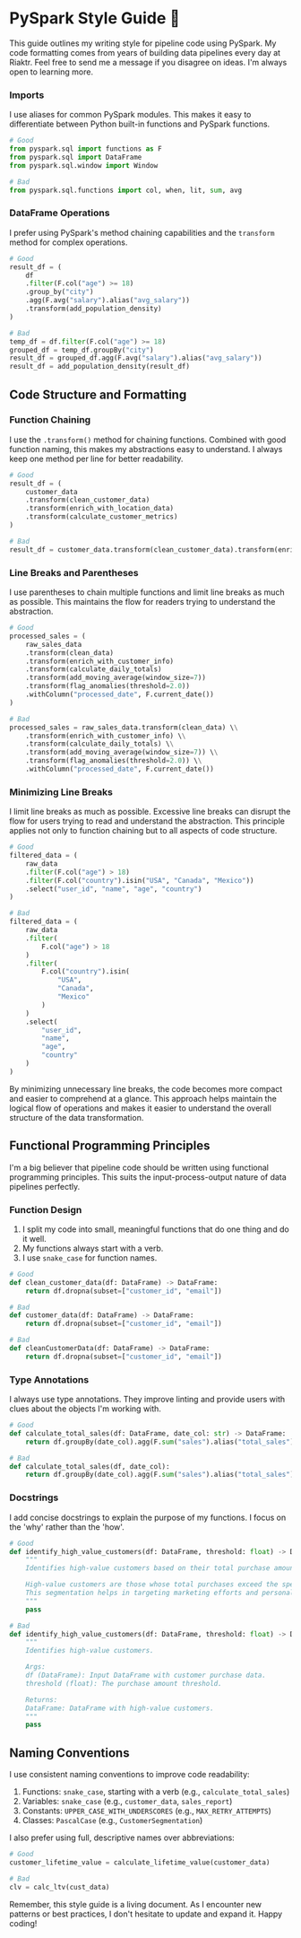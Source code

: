 # PySpark Style Guide 🌙

This guide outlines my writing style for pipeline code using PySpark. My code formatting comes from years of building data pipelines every day at Riaktr. Feel free to send me a message if you disagree on ideas. I'm always open to learning more.


### Imports

I use aliases for common PySpark modules. This makes it easy to differentiate between Python built-in functions and PySpark functions.

```python
# Good
from pyspark.sql import functions as F
from pyspark.sql import DataFrame
from pyspark.sql.window import Window

# Bad
from pyspark.sql.functions import col, when, lit, sum, avg

```

### DataFrame Operations

I prefer using PySpark's method chaining capabilities and the `transform` method for complex operations.

```python
# Good
result_df = (
    df
    .filter(F.col("age") >= 18)
    .group_by("city")
    .agg(F.avg("salary").alias("avg_salary"))
    .transform(add_population_density)
)

# Bad
temp_df = df.filter(F.col("age") >= 18)
grouped_df = temp_df.groupBy("city")
result_df = grouped_df.agg(F.avg("salary").alias("avg_salary"))
result_df = add_population_density(result_df)

```

## Code Structure and Formatting

### Function Chaining

I use the `.transform()` method for chaining functions. Combined with good function naming, this makes my abstractions easy to understand. I always keep one method per line for better readability.

```python
# Good
result_df = (
    customer_data
    .transform(clean_customer_data)
    .transform(enrich_with_location_data)
    .transform(calculate_customer_metrics)
)

# Bad
result_df = customer_data.transform(clean_customer_data).transform(enrich_with_location_data).transform(calculate_customer_metrics)

```

### Line Breaks and Parentheses

I use parentheses to chain multiple functions and limit line breaks as much as possible. This maintains the flow for readers trying to understand the abstraction.

```python
# Good
processed_sales = (
    raw_sales_data
    .transform(clean_data)
    .transform(enrich_with_customer_info)
    .transform(calculate_daily_totals)
    .transform(add_moving_average(window_size=7))
    .transform(flag_anomalies(threshold=2.0))
    .withColumn("processed_date", F.current_date())
)

# Bad
processed_sales = raw_sales_data.transform(clean_data) \\
    .transform(enrich_with_customer_info) \\
    .transform(calculate_daily_totals) \\
    .transform(add_moving_average(window_size=7)) \\
    .transform(flag_anomalies(threshold=2.0)) \\
    .withColumn("processed_date", F.current_date())

```

### Minimizing Line Breaks

I limit line breaks as much as possible. Excessive line breaks can disrupt the flow for users trying to read and understand the abstraction. This principle applies not only to function chaining but to all aspects of code structure.

```python
# Good
filtered_data = (
    raw_data
    .filter(F.col("age") > 18)
    .filter(F.col("country").isin("USA", "Canada", "Mexico"))
    .select("user_id", "name", "age", "country")
)

# Bad
filtered_data = (
    raw_data
    .filter(
        F.col("age") > 18
    )
    .filter(
        F.col("country").isin(
            "USA",
            "Canada",
            "Mexico"
        )
    )
    .select(
        "user_id",
        "name",
        "age",
        "country"
    )
)

```

By minimizing unnecessary line breaks, the code becomes more compact and easier to comprehend at a glance. This approach helps maintain the logical flow of operations and makes it easier to understand the overall structure of the data transformation.

## Functional Programming Principles

I'm a big believer that pipeline code should be written using functional programming principles. This suits the input-process-output nature of data pipelines perfectly.

### Function Design

1. I split my code into small, meaningful functions that do one thing and do it well.
2. My functions always start with a verb.
3. I use `snake_case` for function names.

```python
# Good
def clean_customer_data(df: DataFrame) -> DataFrame:
    return df.dropna(subset=["customer_id", "email"])

# Bad
def customer_data(df: DataFrame) -> DataFrame:
    return df.dropna(subset=["customer_id", "email"])

# Bad
def cleanCustomerData(df: DataFrame) -> DataFrame:
    return df.dropna(subset=["customer_id", "email"])

```

### Type Annotations

I always use type annotations. They improve linting and provide users with clues about the objects I'm working with.

```python
# Good
def calculate_total_sales(df: DataFrame, date_col: str) -> DataFrame:
    return df.groupBy(date_col).agg(F.sum("sales").alias("total_sales"))

# Bad
def calculate_total_sales(df, date_col):
    return df.groupBy(date_col).agg(F.sum("sales").alias("total_sales"))

```

### Docstrings

I add concise docstrings to explain the purpose of my functions. I focus on the 'why' rather than the 'how'.

```python
# Good
def identify_high_value_customers(df: DataFrame, threshold: float) -> DataFrame:
    """
    Identifies high-value customers based on their total purchase amount.

    High-value customers are those whose total purchases exceed the specified threshold.
    This segmentation helps in targeting marketing efforts and personalized services.
    """
    pass

# Bad
def identify_high_value_customers(df: DataFrame, threshold: float) -> DataFrame:
    """
    Identifies high-value customers.

    Args:
    df (DataFrame): Input DataFrame with customer purchase data.
    threshold (float): The purchase amount threshold.

    Returns:
    DataFrame: DataFrame with high-value customers.
    """
    pass
```

## Naming Conventions

I use consistent naming conventions to improve code readability:

1. Functions: `snake_case`, starting with a verb (e.g., `calculate_total_sales`)
2. Variables: `snake_case` (e.g., `customer_data`, `sales_report`)
3. Constants: `UPPER_CASE_WITH_UNDERSCORES` (e.g., `MAX_RETRY_ATTEMPTS`)
4. Classes: `PascalCase` (e.g., `CustomerSegmentation`)

I also prefer using full, descriptive names over abbreviations:

```python
# Good
customer_lifetime_value = calculate_lifetime_value(customer_data)

# Bad
clv = calc_ltv(cust_data)
```

Remember, this style guide is a living document. As I encounter new patterns or best practices, I don't hesitate to update and expand it. Happy coding!
